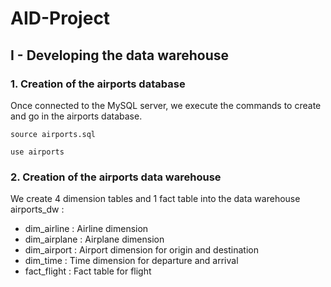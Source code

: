 # AID-Project

## I - Developing the data warehouse

### 1. Creation of the airports database

Once connected to the MySQL server, we execute the commands to create and go in the airports database.

`source airports.sql`

`use airports`

### 2. Creation of the airports data warehouse

We create 4 dimension tables and 1 fact table into the data warehouse airports_dw :
- dim_airline : Airline dimension
- dim_airplane : Airplane dimension
- dim_airport : Airport dimension for origin and destination
- dim_time : Time dimension for departure and arrival
- fact_flight : Fact table for flight

